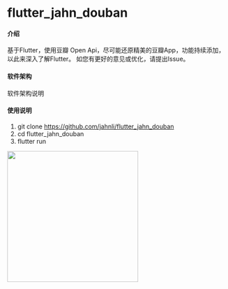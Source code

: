 # flutter_jahn_douban

#### 介绍
基于Flutter，使用豆瓣 Open Api，尽可能还原精美的豆瓣App，功能持续添加，以此来深入了解Flutter。
如您有更好的意见或优化，请提出Issue。

#### 软件架构
软件架构说明



#### 使用说明

1. git clone https://github.com/jahnli/flutter_jahn_douban
2. cd flutter_jahn_douban
3. flutter run


<img src='https://github.com/jahnli/flutter_jahn_douban/blob/master/demoGif/movie.gif' width='300px'></img>
